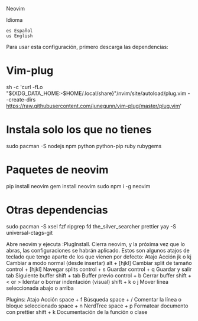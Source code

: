 Neovim

Idioma

    es Español
    us English

Para usar esta configuración, primero descarga las dependencias:

# Vim-plug
sh -c 'curl -fLo "${XDG_DATA_HOME:-$HOME/.local/share}"/nvim/site/autoload/plug.vim --create-dirs \
       https://raw.githubusercontent.com/junegunn/vim-plug/master/plug.vim'

# Instala solo los que no tienes
sudo pacman -S nodejs npm python python-pip ruby rubygems

# Paquetes de neovim
pip install neovim
gem install neovim
sudo npm i -g neovim

# Otras dependencias
sudo pacman -S xsel fzf ripgrep fd the_silver_searcher prettier
yay -S universal-ctags-git

Abre neovim y ejecuta :PlugInstall. Cierra neovim, y la próxima vez que lo abras, las configuraciones se habrán aplicado. Estos son algunos atajos de teclado que tengo aparte de los que vienen por defecto:
Atajo 	Acción
jk o kj 	Cambiar a modo normal (desde insertar)
alt + [hjkl] 	Cambiar split de tamaño
control + [hjkl] 	Navegar splits
control + s 	Guardar
control + q 	Guardar y salir
tab 	Siguiente buffer
shift + tab 	Buffer previo
control + b 	Cerrar buffer
shift + < or > 	Identar o borrar indentación (visual)
shift + k o j 	Mover línea seleccionada abajo o arriba

Plugins:
Atajo 	Acción
space + f 	Búsqueda
space + / 	Comentar la línea o bloque seleccionado
space + n 	NerdTree
space + p 	Formatear documento con prettier
shift + k 	Documentación de la función o clase
